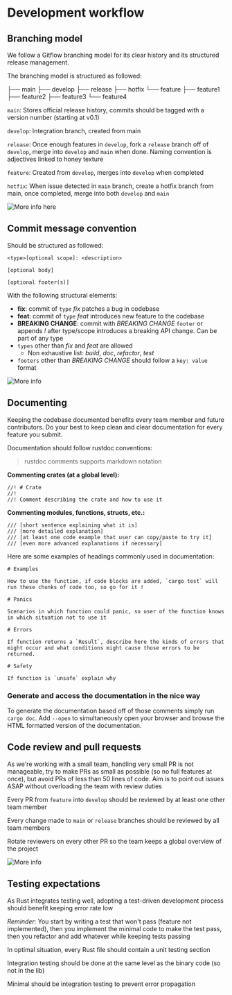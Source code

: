 # Development workflow

## Branching model

We follow a Gitflow branching model for its clear history and its structured release management.

The branching model is structured as followed:

├── main 
├── develop 
├── release
├── hotfix
└── feature
    ├── feature1
    ├── feature2
    ├── feature3
    └── feature4

`main`: Stores official release history, commits should be tagged with a version number (starting at v0.1)

`develop`: Integration branch, created from main

`release`: Once enough features in `develop`, fork a `release` branch off of `develop`, merge into `develop` and `main` when done. Naming convention is adjectives linked to honey texture

`feature`: Created from `develop`, merges into `develop` when completed

`hotfix`: When issue detected in `main` branch, create a hotfix branch from main, once completed, merge into both `develop` and `main`

![More info here](https://www.atlassian.com/git/tutorials/comparing-workflows/gitflow-workflow)

## Commit message convention

Should be structured as followed:

```
<type>[optional scope]: <description>

[optional body]

[optional footer(s)]
```

With the following structural elements:

- **fix**: commit of `type` *fix* patches a bug in codebase
- **feat**: commit of `type` *feat*  introduces new feature to the codebase
- **BREAKING CHANGE**: commit with *BREAKING CHANGE* `footer` or appends *!* after type/scope introduces a breaking API change. Can be part of any type
- `types` other than *fix* and *feat* are allowed
  - Non exhaustive list: *build*, *doc*, *refactor*, *test* 
- `footers` other than *BREAKING CHANGE* should follow a `key: value` format

![More info](https://www.conventionalcommits.org/en/v1.0.0/#summary)

## Documenting

Keeping the codebase documented benefits every team member and future contributors. Do your best to keep clean and clear documentation for every feature you submit.

Documentation should follow rustdoc conventions:

> rustdoc comments supports markdown notation

**Commenting crates (at a global level):**
```
//! # Crate
//!
//! Comment describing the crate and how to use it
```

**Commenting modules, functions, structs, etc.:**
```
/// [short sentence explaining what it is]
/// [more detailed explanation]
/// [at least one code example that user can copy/paste to try it]
/// [even more advanced explanations if necessary]
```

Here are some examples of headings commonly used in documentation:

```
# Examples

How to use the function, if code blocks are added, `cargo test` will run these chunks of code too, so go for it !

# Panics

Scenarios in which function could panic, so user of the function knows in which situation not to use it

# Errors

If function returns a `Result`, describe here the kinds of errors that might occur and what conditions might cause those errors to be returned.

# Safety

If function is `unsafe` explain why
```

### Generate and access the documentation in the nice way

To generate the documentation based off of those comments simply run `cargo doc`. Add `--open` to simultaneously open your browser and browse the HTML formatted version of the documentation.


## Code review and pull requests

As we're working with a small team, handling very small PR is not manageable, try to make PRs as small as possible (so no full features at once), but avoid PRs of less than 50 lines of code. Aim is to point out issues ASAP without overloading the team with review duties

Every PR from `feature` into `develop` should be reviewed by at least one other team member

Every change made to `main` or `release` branches should be reviewed by all team members

Rotate reviewers on every other PR so the team keeps a global overview of the project

![More info](https://blog.mergify.com/pull-request-review-best-practices-code-excellence/)

## Testing expectations

As Rust integrates testing well, adopting a test-driven development process should benefit keeping error rate low

*Reminder:* You start by writing a test that won't pass (feature not implemented), then you implement the minimal code to make the test pass, then you refactor and add whatever while keeping tests passing


In optimal situation, every Rust file should contain a unit testing section

Integration testing should be done at the same level as the binary code (so not in the lib)

Minimal should be integration testing to prevent error propagation

